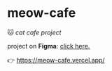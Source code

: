 # meow-cafe

 🐱 *cat cafe project*

project on **Figma**: [click here.](https://www.figma.com/file/sb7M9eGnFnXyo9pfk1ODcu/Cat-Cafe-Project?node-id=0%3A1)

👉 https://meow-cafe.vercel.app/
